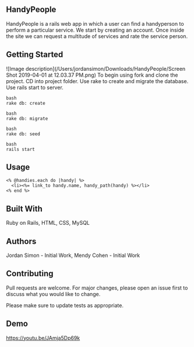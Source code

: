 ## HandyPeople

HandyPeople is a rails web app in which a user can find a handyperson to perform a particular service. We start by creating an account. Once inside the site we can request a multitude of services and rate the service person.

## Getting Started
![Image description](/Users/jordansimon/Downloads/HandyPeople/Screen Shot 2019-04-01 at 12.03.37 PM.png)
To begin using fork and clone the project. CD into  project folder. Use rake to create and migrate the database. Use rails start to server.

```
bash
rake db: create
```

```
bash
rake db: migrate
```

```
bash
rake db: seed
```

```
bash
rails start
```

## Usage

```
<% @handies.each do |handy| %>
  <li><%= link_to handy.name, handy_path(handy) %></li>
<% end %>
```

## Built With

Ruby on Rails,
HTML,
CSS,
MySQL

## Authors

Jordan Simon - Initial Work,
Mendy Cohen - Initial Work

## Contributing
Pull requests are welcome. For major changes, please open an issue first to discuss what you would like to change.

Please make sure to update tests as appropriate.

## Demo
https://youtu.be/JAmja5Dp69k
